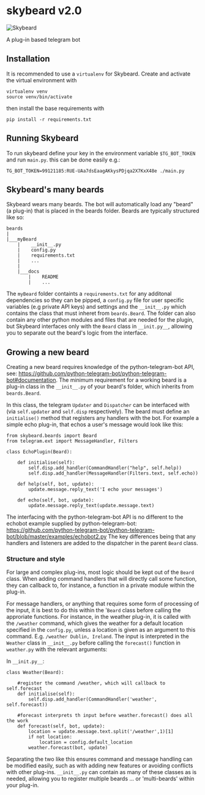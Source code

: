 # skybeard v2.0

![Skybeard](http://i.imgur.com/fb2r696.jpg)

A plug-in based telegram bot

## Installation
It is recommended to use a `virtualenv` for Skybeard. Create and activate the virtual environment with
```
virtualenv venv
source venv/bin/activate
```
then install the base requirements with
```
pip install -r requirements.txt
```

## Running Skybeard

To run skybeard define your key in the environment variable `$TG_BOT_TOKEN` and run `main.py`. this can be done easily e.g.:

    TG_BOT_TOKEN=99121185:RUE-UAa7dsEaagAKkysPDjqa2X7KxX48e ./main.py

## Skybeard's many beards
Skybeard wears many beards. The bot will automatically load any "beard" (a plug-in) that is placed in the beards folder. Beards are typically structured like so:

```
beards
|
|___myBeard
    |    __init__.py
    |    config.py
    |    requirements.txt
    |    ...
    |
    |___docs
        |    README
        |    ...
```

The `myBeard` folder containts a `requirements.txt` for any additonal dependencies so they can be pipped, a `config.py` file for user specific variables (e.g private API keys) and settings and the `__init__.py` which contains the class that must inheret from `beards.Beard`.
The folder can also contain any other python modules and files that are needed for the plugin, but Skybeard interfaces only with the `Beard` class in `__init.py__`, allowing you to separate out the beard's logic from the interface.

## Growing a new beard
Creating a new beard requires knowledge of the python-telegram-bot API, see: https://github.com/python-telegram-bot/python-telegram-bot#documentation.
The minimum requirement for a working beard is a plug-in class in the `__init__.py` of your beard's folder, which inherits from `beards.Beard`. 

In this class, the telegram `Updater` and `Dispatcher` can be interfaced with (via `self.updater` and `self.disp` respectively). The beard must define an `initialise()` method that registers any handlers with the bot. 
For example a simple echo plug-in, that echos a user's message would look like this:
```
from skybeard.beards import Beard
from telegram.ext import MessageHandler, Filters

class EchoPlugin(Beard):
    
    def initialise(self):
        self.disp.add_handler(CommandHandler("help", self.help))
        self.disp.add_handler(MessageHandler(Filters.text, self.echo))

    def help(self, bot, update):
        update.message.reply_text('I echo your messages')

    def echo(self, bot, update):
        update.message.reply_text(update.message.text)
```
The interfacing with the python-telegram-bot API is no different to the echobot example supplied by python-telegram-bot:
https://github.com/python-telegram-bot/python-telegram-bot/blob/master/examples/echobot2.py
The key differences being that any handlers and listeners are added to the dispatcher in the parent `Beard` class.

### Structure and style
For large and complex plug-ins, most logic should be kept out of the `Beard` class. When adding command handlers that will directly call some function, they can callback to, for instance, a function in a private module within the plug-in.

For message handlers, or anything that requires some form of processing of the input, it is best to do this within the '`Beard` class before calling the approriate functions. For instance, in the weather plug-in, it is called with the `/weather` command, which gives the weather for a default location specified in the `config.py`, unless a location is given as an argument to this command. E.g. `/weather Dublin, Ireland`. The input is interpreted in the `Weather` class in `__init__.py` before calling the  `forecast()` function in `weather.py` with the relevant arguments:

In `__init.py__`:
```
class Weather(Beard):
    
    #register the command /weather, which will callback to self.forecast
    def initialise(self):
        self.disp.add_handler(CommandHandler('weather', self.forecast))
    
    #forecast interprets th input before weather.forecast() does all the work
    def forecast(self, bot, update): 
        location = update.message.text.split('/weather',1)[1]
        if not location:
            location = config.default_location
        weather.forecast(bot, update) 
```
Separating the two like this ensures command and message handling can be modified easily, such as with adding new features or avoiding conflicts with other plug-ins.
`__init__.py` can contain as many of these classes as is needed, allowing you to register multiple beards ... or 'multi-beards' within your plug-in.


